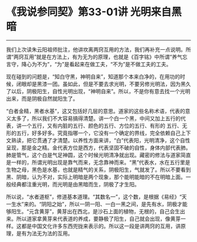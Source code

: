# 《我说参同契》第33-01讲 光明来自黑暗

------

我们上次读朱云阳祖师批注，他讲坎离两窍互用的方法，我们再补充一点说明。所谓“两窍互用”就是在方法上，有为无为的原理，也就是《百字铭》中所谓“养气忘言守，降心为不为”，“为”是看起来在做工夫，“不为”是不做工夫的工夫。

现在碰到的问题是，“知白守黑，神明自来”，知道那个本来白净的，在用功的时候，闭眼却是黑漆一团。虽如此，但是不要去求光明，不要另修光明法，因为黑久了以后，阴极阳生，自性光明出现，“神明自来”。所以，不是你有意去找一个光明出来，而是阴极自然就阳生了。

“白者金精，黑者水基”，这又包括好几层的意思。道家的这些名称术语，代表的意义太多了，所以我们不大容易搞得清楚。讲一个白一个黑，中间又加上五行的代表，讲一个五行，又有内脏的五行、颜色的五行、方位的五行、有形的 五行、无形的五行，好多好多。究竟指哪一个，它没有一个确定的界线，完全依赖自己上下文熟读，把它贯通了才清楚。以养性方面来讲，“白”代表阳，光明清净，这个自性呈现，那是金之精。金代表方位是西方，代表坚固不破的自性，身体内部代表肺。肺是管气，这个白是气足神圆，这个时候光明清净就出现。藏密的修法与道家简直是一样的，所谓光明出现是靠气而来，无念靠神而来。“黑”代表水，水在五行里是生物之母，黑色是水基，也就是精气的关系，阴极阳生，气就发了。所以不要看到黑、阴暗，认为不对，实际上明暗是两个现象，那个能明能暗的不在明暗上面。一般经典都注重光明，而光明是由黑暗而生，阴极了才生阳。

所以说，“水者道枢”，修道基本道理。“其数名一”，这个数，是根据《易经》“天一生水”来的。“阴阳之始”，所以一阴一阳、一白一黑之间，是先有水，阴极才能够阳生。“元含黄芽”，黄芽出在西北，是沙石上面的植物，无根的，自己会生出来。所以道家拿黄芽来代表道的养成，要静极了阳生，自己就会出现，像黄芽一样。这都是中国文化许多东西兜拢来表示的。所以这一段是讲两窍的互用，讲原理，是有为法无为法的互用。